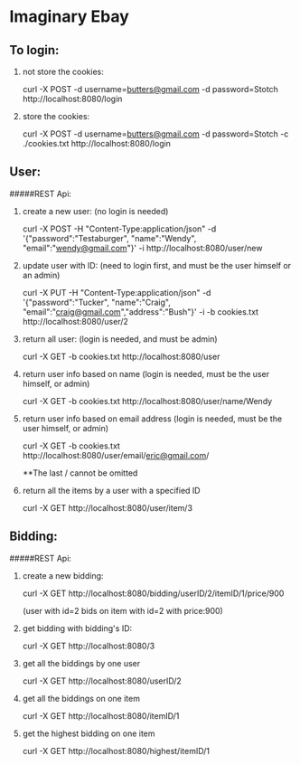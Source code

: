 Imaginary Ebay 
===


To login:
----------
1. not store the cookies:

	curl -X POST -d username=butters@gmail.com -d password=Stotch http://localhost:8080/login 
	
2. store the cookies:
	
	curl -X POST -d username=butters@gmail.com -d password=Stotch -c ./cookies.txt http://localhost:8080/login 




User:
-----
#####REST Api:
1. create a new user: (no login is needed)

	curl -X POST -H "Content-Type:application/json" -d '{"password":"Testaburger", "name":"Wendy", "email":"wendy@gmail.com"}' -i  http://localhost:8080/user/new


2. update user with ID: (need to login first, and must be the user himself or an admin)

	curl -X PUT -H "Content-Type:application/json" -d '{"password":"Tucker", "name":"Craig", "email":"craig@gmail.com","address":"Bush"}' -i -b cookies.txt http://localhost:8080/user/2
	
	
3. return all user: (login is needed, and must be admin)

	curl -X GET -b cookies.txt http://localhost:8080/user
	
4. return user info based on name (login is needed, must be the user himself, or admin)

	curl -X GET -b cookies.txt http://localhost:8080/user/name/Wendy	


5. return user info based on email address (login is needed, must be the user himself, or admin)
	
	curl -X GET -b cookies.txt http://localhost:8080/user/email/eric@gmail.com/
	
	**The last / cannot be omitted

6. return all the items by a user with a specified ID

	curl -X GET http://localhost:8080/user/item/3
	

	
Bidding:
-----
#####REST Api:
1. create a new bidding:

	 curl -X GET http://localhost:8080/bidding/userID/2/itemID/1/price/900
	 
	 (user with id=2 bids on item with id=2 with price:900)

2. get bidding with bidding's ID:
	
	curl -X GET http://localhost:8080/3

3. get all the biddings by one user
	
	curl -X GET http://localhost:8080/userID/2

4. get all the biddings on one item

	curl -X GET http://localhost:8080/itemID/1


5. get the highest bidding on one item

	curl -X GET http://localhost:8080/highest/itemID/1
	



	
	

